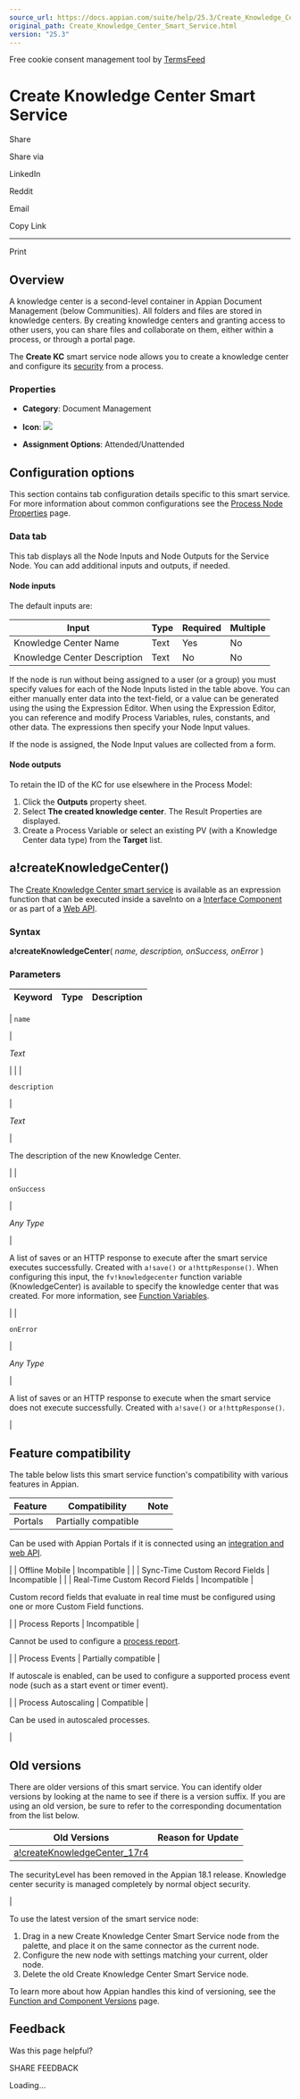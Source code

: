 ```yaml
---
source_url: https://docs.appian.com/suite/help/25.3/Create_Knowledge_Center_Smart_Service.html
original_path: Create_Knowledge_Center_Smart_Service.html
version: "25.3"
---
```


Free cookie consent management tool by [TermsFeed](https://www.termsfeed.com/)

# Create Knowledge Center Smart Service

Share

Share via

LinkedIn

Reddit

Email

Copy Link

* * *

Print

## Overview

A knowledge center is a second-level container in Appian Document Management (below Communities). All folders and files are stored in knowledge centers. By creating knowledge centers and granting access to other users, you can share files and collaborate on them, either within a process, or through a portal page.

The **Create KC** smart service node allows you to create a knowledge center and configure its [security](folder-object.html#prodlink-knowledge-center-security) from a process.

### Properties

-   **Category**: Document Management

-   **Icon**: ![](images/Smart_Service_Icons/Create_KC.png)

-   **Assignment Options**: Attended/Unattended

## Configuration options

This section contains tab configuration details specific to this smart service. For more information about common configurations see the [Process Node Properties](Process_Node_and_Smart_Service_Properties.html) page.

### Data tab

This tab displays all the Node Inputs and Node Outputs for the Service Node. You can add additional inputs and outputs, if needed.

#### Node inputs

The default inputs are:

| Input | Type | Required | Multiple |
| --- | --- | --- | --- |
| Knowledge Center Name | Text | Yes | No |
| Knowledge Center Description | Text | No | No |

If the node is run without being assigned to a user (or a group) you must specify values for each of the Node Inputs listed in the table above. You can either manually enter data into the text-field, or a value can be generated using the using the Expression Editor. When using the Expression Editor, you can reference and modify Process Variables, rules, constants, and other data. The expressions then specify your Node Input values.

If the node is assigned, the Node Input values are collected from a form.

#### Node outputs

To retain the ID of the KC for use elsewhere in the Process Model:

1.  Click the **Outputs** property sheet.
2.  Select **The created knowledge center**. The Result Properties are displayed.
3.  Create a Process Variable or select an existing PV (with a Knowledge Center data type) from the **Target** list.

## a!createKnowledgeCenter()

The [Create Knowledge Center smart service](#) is available as an expression function that can be executed inside a saveInto on a [Interface Component](executing_smart_services.html) or as part of a [Web API](Web_APIs.html).

### Syntax

**a!createKnowledgeCenter**( _name, description, onSuccess, onError_ )

### Parameters

| Keyword | Type | Description |
| --- | --- | --- |
|
`name`

 |

_Text_

 |  |
|

`description`

 |

_Text_

 |

The description of the new Knowledge Center.

 |
|

`onSuccess`

 |

_Any Type_

 |

A list of saves or an HTTP response to execute after the smart service executes successfully. Created with `a!save()` or `a!httpResponse()`. When configuring this input, the `fv!knowledgecenter` function variable (KnowledgeCenter) is available to specify the knowledge center that was created. For more information, see [Function Variables](parts-of-an-expression.html#function-variables).

 |
|

`onError`

 |

_Any Type_

 |

A list of saves or an HTTP response to execute when the smart service does not execute successfully. Created with `a!save()` or `a!httpResponse()`.

 |

## Feature compatibility

The table below lists this smart service function's compatibility with various features in Appian.

| Feature | Compatibility | Note |
| --- | --- | --- |
| Portals | Partially compatible |
Can be used with Appian Portals if it is connected using an [integration and web API](portals-design.html#using-partially-compatible-functions-and-objects-in-a-portal).

 |
| Offline Mobile | Incompatible |  |
| Sync-Time Custom Record Fields | Incompatible |  |
| Real-Time Custom Record Fields | Incompatible |

Custom record fields that evaluate in real time must be configured using one or more Custom Field functions.

 |
| Process Reports | Incompatible |

Cannot be used to configure a [process report](Process_Reports.html).

 |
| Process Events | Partially compatible |

If autoscale is enabled, can be used to configure a supported process event node (such as a start event or timer event).

 |
| Process Autoscaling | Compatible |

Can be used in autoscaled processes.

 |

## Old versions

There are older versions of this smart service. You can identify older versions by looking at the name to see if there is a version suffix. If you are using an old version, be sure to refer to the corresponding documentation from the list below.

| Old Versions | Reason for Update |
| --- | --- |
| [a!createKnowledgeCenter\_17r4](/suite/help/25.3/Create_Knowledge_Center_Smart_Service_17r4.html) |
The securityLevel has been removed in the Appian 18.1 release. Knowledge center security is managed completely by normal object security.

 |

To use the latest version of the smart service node:

1.  Drag in a new Create Knowledge Center Smart Service node from the palette, and place it on the same connector as the current node.
2.  Configure the new node with settings matching your current, older node.
3.  Delete the old Create Knowledge Center Smart Service node.

To learn more about how Appian handles this kind of versioning, see the [Function and Component Versions](/suite/help/25.3/function_versions.html) page.

## Feedback

Was this page helpful?

SHARE FEEDBACK

Loading...
